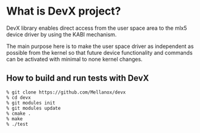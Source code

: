 # What is DevX project? 

DevX library enables direct access from the user space area to the
mlx5 device driver by using the KABI mechanism.

The main purpose here is to make the user space driver as independent as
possible from the kernel so that future device functionality and commands
can be activated with minimal to none kernel changes.


## How to build and run tests with DevX

```
% git clone https://github.com/Mellanox/devx
% cd devx
% git modules init
% git modules update
% cmake .
% make
% ./test
```
